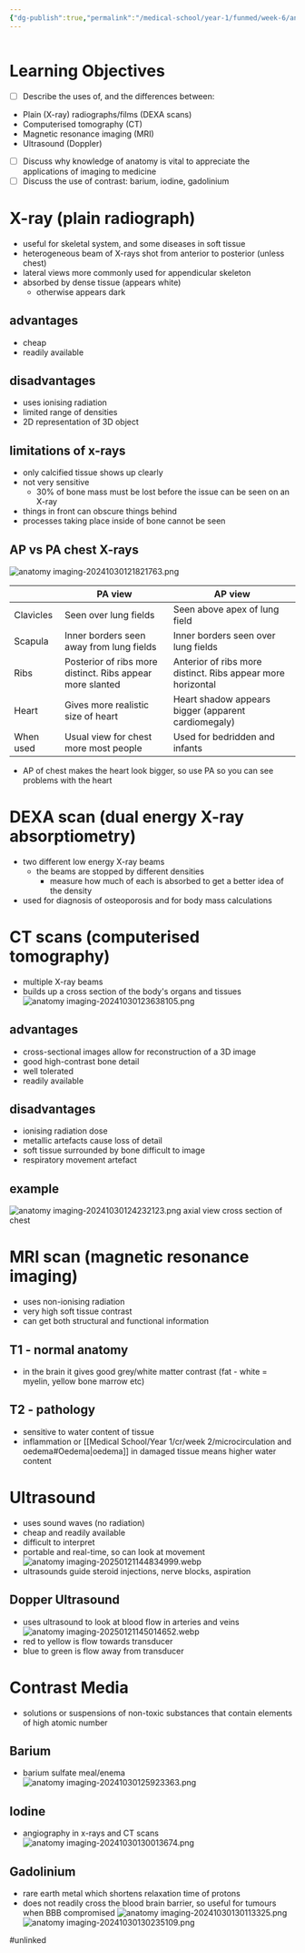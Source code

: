 ```yaml
---
{"dg-publish":true,"permalink":"/medical-school/year-1/funmed/week-6/anatomy-imaging/","tags":["funmed"]}
---
```


```table-of-contents
```
# Learning Objectives
- [ ] Describe the uses of, and the differences between:
- Plain (X-ray) radiographs/films (DEXA scans)
- Computerised tomography (CT)
- Magnetic resonance imaging (MRI)
- Ultrasound (Doppler)
- [ ] Discuss why knowledge of anatomy is vital to appreciate the applications of imaging to medicine
- [ ] Discuss the use of contrast: barium, iodine, gadolinium

# X-ray (plain radiograph)
- useful for skeletal system, and some diseases in soft tissue
- heterogeneous beam of X-rays shot from anterior to posterior (unless chest)
- lateral views more commonly used for appendicular skeleton
- absorbed by dense tissue (appears white)
	- otherwise appears dark

## advantages
- cheap
- readily available
## disadvantages
- uses ionising radiation
- limited range of densities
- 2D representation of 3D object
## limitations of x-rays
- only calcified tissue shows up clearly
- not very sensitive
	- 30% of bone mass must be lost before the issue can be seen on an X-ray
- things in front can obscure things behind
- processes taking place inside of bone cannot be seen

## AP vs PA chest X-rays
![anatomy imaging-20241030121821763.png](/img/user/Medical%20School/Year%201/funmed/week%206/attachments/anatomy%20imaging-20241030121821763.png)

|           | PA view                                                   | AP view                                                     |
| --------- | --------------------------------------------------------- | ----------------------------------------------------------- |
| Clavicles | Seen over lung fields                                     | Seen above apex of lung field                               |
| Scapula   | Inner borders seen away from lung fields                  | Inner borders seen over lung fields                         |
| Ribs      | Posterior of ribs more distinct. Ribs appear more slanted | Anterior of ribs more distinct. Ribs appear more horizontal |
| Heart     | Gives more realistic size of heart                        | Heart shadow appears bigger (apparent cardiomegaly)         |
| When used | Usual view for chest more most people                     | Used for bedridden and infants                              |
- AP of chest makes the heart look bigger, so use PA so you can see problems with the heart

# DEXA scan (dual energy X-ray absorptiometry)
- two different low energy X-ray beams
	- the beams are stopped by different densities
		- measure how much of each is absorbed to get a better idea of the density
- used for diagnosis of osteoporosis and for body mass calculations

# CT scans (computerised tomography)
- multiple X-ray beams
- builds up a cross section of the body's organs and tissues
![anatomy imaging-20241030123638105.png](/img/user/Medical%20School/Year%201/funmed/week%206/attachments/anatomy%20imaging-20241030123638105.png)

## advantages
- cross-sectional images allow for reconstruction of a 3D image
- good high-contrast bone detail
- well tolerated
- readily available
## disadvantages
- ionising radiation dose
- metallic artefacts cause loss of detail
- soft tissue surrounded by bone difficult to image
- respiratory movement artefact

## example
![anatomy imaging-20241030124232123.png](/img/user/Medical%20School/Year%201/funmed/week%206/attachments/anatomy%20imaging-20241030124232123.png)
axial view cross section of chest

# MRI scan (magnetic resonance imaging)
- uses non-ionising radiation
- very high soft tissue contrast
- can get both structural and functional information

## T1 - normal anatomy
- in the brain it gives good grey/white matter contrast (fat - white = myelin, yellow bone marrow etc)
## T2 - pathology
- sensitive to water content of tissue
- inflammation or [[Medical School/Year 1/cr/week 2/microcirculation and oedema#Oedema\|oedema]] in damaged tissue means higher water content

# Ultrasound
- uses sound waves (no radiation)
- cheap and readily available
- difficult to interpret
- portable and real-time, so can look at movement
![anatomy imaging-20250121144834999.webp](/img/user/Medical%20School/Year%201/funmed/week%206/attachments/anatomy%20imaging-20250121144834999.webp)
- ultrasounds guide steroid injections, nerve blocks, aspiration
## Dopper Ultrasound
- uses ultrasound to look at blood flow in arteries and veins
![anatomy imaging-20250121145014652.webp](/img/user/Medical%20School/Year%201/funmed/week%206/attachments/anatomy%20imaging-20250121145014652.webp)
- red to yellow is flow towards transducer
- blue to green is flow away from transducer
# Contrast Media
- solutions or suspensions of non-toxic substances that contain elements of high atomic number

## Barium
- barium sulfate meal/enema
![anatomy imaging-20241030125923363.png](/img/user/Medical%20School/Year%201/funmed/week%206/attachments/anatomy%20imaging-20241030125923363.png)

## Iodine
- angiography in x-rays and CT scans
![anatomy imaging-20241030130013674.png](/img/user/Medical%20School/Year%201/funmed/week%206/attachments/anatomy%20imaging-20241030130013674.png)

## Gadolinium
- rare earth metal which shortens relaxation time of protons
- does not readily cross the blood brain barrier, so useful for tumours when BBB compromised
![anatomy imaging-20241030130113325.png](/img/user/Medical%20School/Year%201/funmed/week%206/attachments/anatomy%20imaging-20241030130113325.png)![anatomy imaging-20241030130235109.png](/img/user/Medical%20School/Year%201/funmed/week%206/attachments/anatomy%20imaging-20241030130235109.png)

#unlinked 